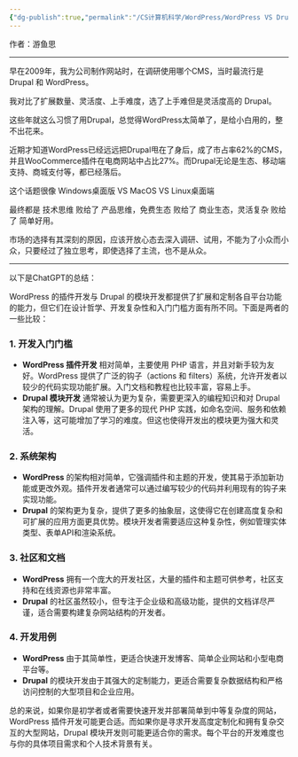 ```yaml
---
{"dg-publish":true,"permalink":"/CS计算机科学/WordPress/WordPress VS Drupal：我走的弯路/","noteIcon":"","created":"2024-07-09T02:19:23.000+08:00","updated":"2024-07-09T02:20:25.000+08:00"}
---
```



作者：游鱼思

---

早在2009年，我为公司制作网站时，在调研使用哪个CMS，当时最流行是 Drupal 和 WordPress。

我对比了扩展数量、灵活度、上手难度，选了上手难但是灵活度高的 Drupal。

这些年就这么习惯了用Drupal，总觉得WordPress太简单了，是给小白用的，整不出花来。

近期才知道WordPress已经远远把Drupal甩在了身后，成了市占率62%的CMS，并且WooCommerce插件在电商网站中占比27%。而Drupal无论是生态、移动端支持、商城支付等，都已经落后。

这个话题很像 Windows桌面版 VS MacOS VS Linux桌面端

最终都是 技术思维 败给了 产品思维，免费生态 败给了 商业生态，灵活复杂 败给了 简单好用。

市场的选择有其深刻的原因，应该开放心态去深入调研、试用，不能为了小众而小众，只要经过了独立思考，即使选择了主流，也不是从众。

---

以下是ChatGPT的总结：

WordPress 的插件开发与 Drupal 的模块开发都提供了扩展和定制各自平台功能的能力，但它们在设计哲学、开发复杂性和入门门槛方面有所不同。下面是两者的一些比较：

### 1. 开发入门门槛
- **WordPress 插件开发** 相对简单，主要使用 PHP 语言，并且对新手较为友好。WordPress 提供了广泛的钩子（actions 和 filters）系统，允许开发者以较少的代码实现功能扩展。入门文档和教程也比较丰富，容易上手。
- **Drupal 模块开发** 通常被认为更为复杂，需要更深入的编程知识和对 Drupal 架构的理解。Drupal 使用了更多的现代 PHP 实践，如命名空间、服务和依赖注入等，这可能增加了学习的难度。但这也使得开发出的模块更为强大和灵活。

### 2. 系统架构
- **WordPress** 的架构相对简单，它强调插件和主题的开发，使其易于添加新功能或更改外观。插件开发者通常可以通过编写较少的代码并利用现有的钩子来实现功能。
- **Drupal** 的架构更为复杂，提供了更多的抽象层，这使得它在创建高度复杂和可扩展的应用方面更具优势。模块开发者需要适应这种复杂性，例如管理实体类型、表单API和渲染系统。

### 3. 社区和文档
- **WordPress** 拥有一个庞大的开发社区，大量的插件和主题可供参考，社区支持和在线资源也非常丰富。
- **Drupal** 的社区虽然较小，但专注于企业级和高级功能，提供的文档详尽严谨，适合需要构建复杂网站结构的开发者。

### 4. 开发用例
- **WordPress** 由于其简单性，更适合快速开发博客、简单企业网站和小型电商平台等。
- **Drupal** 的模块开发由于其强大的定制能力，更适合需要复杂数据结构和严格访问控制的大型项目和企业应用。

总的来说，如果你是初学者或者需要快速开发并部署简单到中等复杂度的网站，WordPress 插件开发可能更合适。而如果你是寻求开发高度定制化和拥有复杂交互的大型网站，Drupal 模块开发则可能更适合你的需求。每个平台的开发难度也与你的具体项目需求和个人技术背景有关。